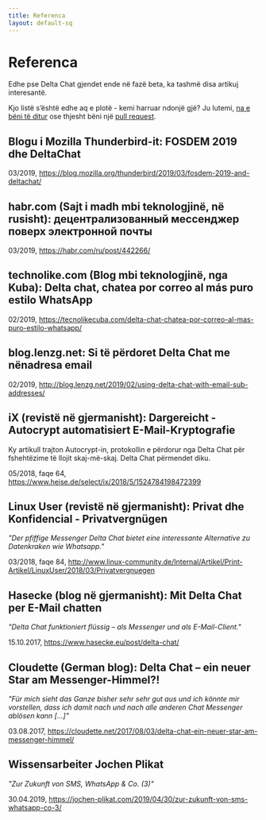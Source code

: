 ```yaml
---
title: Referenca
layout: default-sq
---
```




<!-- GENERATED FILE -- DO NOT EDIT -->



# Referenca

Edhe pse Delta Chat gjendet ende në fazë beta, ka tashmë disa artikuj interesantë.

Kjo listë s’është edhe aq e plotë -
kemi harruar ndonjë gjë?
Ju lutemi, [na e bëni të ditur](imprint)
ose thjesht bëni një [pull request](https://github.com/deltachat/deltachat-pages/edit/master/en/references.md).


## Blogu i Mozilla Thunderbird-it: FOSDEM 2019 dhe DeltaChat

03/2019, <https://blog.mozilla.org/thunderbird/2019/03/fosdem-2019-and-deltachat/>


## habr.com (Sajt i madh mbi teknologjinë, në rusisht): децентрализованный мессенджер поверх электронной почты

03/2019, <https://habr.com/ru/post/442266/>


## technolike.com (Blog mbi teknologjinë, nga Kuba): Delta chat, chatea por correo al más puro estilo WhatsApp

02/2019, <https://tecnolikecuba.com/delta-chat-chatea-por-correo-al-mas-puro-estilo-whatsapp/>


## blog.lenzg.net: Si të përdoret Delta Chat me nënadresa email

02/2019, <http://blog.lenzg.net/2019/02/using-delta-chat-with-email-sub-addresses/>


## iX (revistë në gjermanisht): Dargereicht - Autocrypt automatisiert E-Mail-Kryptografie

Ky artikull trajton Autocrypt-in, protokollin e përdorur nga Delta Chat për fshehtëzime të llojit skaj-më-skaj.
Delta Chat përmendet diku.

05/2018, faqe 64, <https://www.heise.de/select/ix/2018/5/1524784198472399>


## Linux User (revistë në gjermanisht): Privat dhe Konfidencial - Privatvergnügen

_"Der pfiffige Messenger Delta Chat bietet eine interessante Alternative zu Datenkraken wie Whatsapp."_

03/2018, faqe 84, <http://www.linux-community.de/Internal/Artikel/Print-Artikel/LinuxUser/2018/03/Privatvergnuegen>


## Hasecke (blog në gjermanisht): Mit Delta Chat per E-Mail chatten

_"Delta Chat funktioniert flüssig – als Messenger und als E-Mail-Client."_

15.10.2017, <https://www.hasecke.eu/post/delta-chat/>


## Cloudette (German blog): Delta Chat – ein neuer Star am Messenger-Himmel?!

_"Für mich sieht das Ganze bisher sehr sehr gut aus und ich könnte mir vorstellen, dass ich damit nach und nach alle anderen Chat Messenger ablösen kann [...]"_

03.08.2017, <https://cloudette.net/2017/08/03/delta-chat-ein-neuer-star-am-messenger-himmel/>

## Wissensarbeiter Jochen Plikat

_"Zur Zukunft von SMS, WhatsApp & Co. (3)"_

30.04.2019, <https://jochen-plikat.com/2019/04/30/zur-zukunft-von-sms-whatsapp-co-3/>


